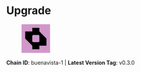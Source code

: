 
# Upgrade

<figure><img src="https://github.com/takeshi-val/Logo/raw/main/warden.png" alt=""><figcaption></figcaption></figure>

**Chain ID**: buenavista-1 | **Latest Version Tag**: v0.3.0 


